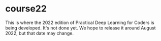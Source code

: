# course22

This is where the 2022 edition of Practical Deep Learning for Coders is being developed. It's not done yet. We hope to release it around August 2022, but that date may change.
